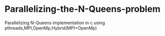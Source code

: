 # Parallelizing-the-N-Queens-problem
Parallelizing N-Queens implementation in c using pthreads,MPI,OpenMp,Hybrid(MPI+OpenMp)
